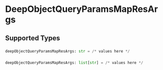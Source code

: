 # DeepObjectQueryParamsMapResArgs


## Supported Types

### 

```python
deepObjectQueryParamsMapResArgs: str = /* values here */
```

### 

```python
deepObjectQueryParamsMapResArgs: list[str] = /* values here */
```

